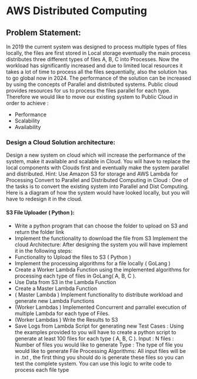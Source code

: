 # AWS Distributed Computing


## Problem Statement:

In 2019 the current system was designed to process multiple types of
files locally, the files are first stored in Local storage eventually the
main process distributes three different types of files A, B, C into
Processes.
Now the workload has significantly increased and due to limited local
resources it takes a lot of time to process all the files sequentially,
also the solution has to go global now in 2024.
The performance of the solution can be increased by using the
concepts of Parallel and distributed systems. Public cloud provides
resources for us to process the files parallel for each type.
Therefore we would like to move our existing system to Public Cloud
in order to achieve :
- Performance
- Scalability
- Availability

### Design a Cloud Solution architecture:

Design a new system on cloud which will increase the performance of
the system, make it available and scalable in Cloud.
You will have to replace the local components with Clouds first and
eventually make the system parallel and distributed.
Hint: Use Amazon S3 for storage and AWS Lambda for Processing
Convert to Parallel and Distributed Computing in Cloud :
One of the tasks is to convert the existing system into Parallel and
Dist Computing. Here is a diagram of how the system would have
looked locally, but you will have to redesign it in the cloud.


#### S3 File Uploader ( Python ):
- Write a python program that can choose the folder to
upload on S3 and return the folder link
- Implement the functionality to download the file from S3
Implement the cloud Architecture:
After designing the system you will have implement it in the following steps:
- Functionality to Upload the files to S3 ( Python )
- Implement the processing algorithms for a file locally ( GoLang )
- Create a Worker Lambda Function using the implemented algorithms
for processing each type of files in GoLang( A, B, C ).
- Use Data from S3 in the Lambda Function
- Create a Master Lambda Function
- ( Master Lambda ) Implement functionality to distribute workload and
generate new Lambda Functions
- (Worker Lambdas ) Implemented Concurrent and parrallel execution
of multiple Lambda for each type of Files.
- (Worker Lambdas ) Write the Results to S3
- Save Logs from Lambda
Script for generating new Test Cases :
Using the examples provided to you will have to create a python script to
generate at least 100 files for each type ( A, B, C ).
Input :
N files : Number of files you would like to generate
Type : The type of file you would like to generate
File Processing Algorithms:
All input files will be in .txt , the first thing you should do is generate these
files so you can test the complete system. You can use this logic to write
code to process each file type

